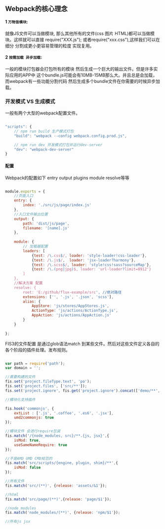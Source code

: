 
## Webpack的核心理念

#### 1 `万物皆模块`: 
就像JS文件可以当做模块, 那么其他所有的文件(css 图片 HTML)都可以当做模块。这样就可以直接 require("XXX.js"); 或者require("xxx.css"),这样我们可以在细分 分割成更小更容易管理的粒度 实现复用。

#### 2 `按需加载 异步加载`: 
一般的模块打包器会打包所有的模块 然后生成一个巨大的输出文件。但是许多实际应用的APP中 这个bundle.js可能会有10MB-15MB那么大。并且总是会加载，而webpack有一些功能分割代码 然后生成多个bundle文件在你需要的时候异步加载。


### 开发模式 VS 生成模式

一般有两个大型的webpack配置文件。
```JavaScript

"scripts": {
	// npm run build 生产模式打包
	"build": "webpack --config webpack.config.prod.js",

	// npm run dev 开发模式打包并运行dev-server
	"dev": "webpack-dev-server"
}

```
#### 配置
Webpack的配置如下 entry output plugins module resolve等等 
```JavaScript

module.exports = {
	//页面入口
	entry: {
		index: './src/js/page/index.js'
	},
	//入口文件输出位置
	output: {
		path: 'dist/js/page',
		filename: '[name].js'
	},	
	
	module: {
		// 加载器配置
		loaders: [
			{test: /\.css$/, loader: 'style-loader!css-loader'},
			{test: /\.js$/,  loader: 'jsx-loader?harmony'},
			{test: /\.scss$/, loader: 'style!css!sass?sourceMap'},
			{test: /\.(png|jpg)$, loader: 'url-loader?limit=8912'}
		]
	},
	//解决方案 配置
	resolve: {
		root: 'E:/github/flux-example/src',	//绝对路径
		extensions: ['', '.js', '.json', 'scss'],
		alias: {
			AppStore: 'js/stores/AppStores.js',
			ActionType: 'js/actions/ActionType.js',
			AppAction: 'js/actions/AppAction.js'
		}
	}
	
};

```

FIS3的文件配置 是通过glob语法match 到某些文件。然后对这些文件定义各自的各个阶段的插件处理。发布规则。

```JavaScript

var path = require('path');
var domain = '';

//需要构建的文件 
fis.set('project.fileType.text', 'po');
fis.set('project.files', ['src/**']);
fis.set('project.ignore', fis.get('project.ignore').concat(['demo/**','DS_store']));

//模块化支持插件

fis.hook('commonjs', {
	extList : ['.js', '.coffee', '.es6', '.jsx'],
	umd2commonjs: true
});

//模块文件 会进行require包装
fis.match('/{node_modules, src}/**.{js, jsx}',{
	isMod: true,
	useSameNameRequire: true
});

//不是AMD UMD CMD规范的
fis.match('src/scripts/{engine, plugin, shim}/**',{
	isMod: false
});

//所有文件
fis.match('src/(**)', {release: 'assets/&1'});

//html
fis.match('src/page/(**)',{release: 'page/$1'});

//node_modules
fis.match('node_modules/(**)', {release: 'npm/$1'});

//所有js jsx






```











